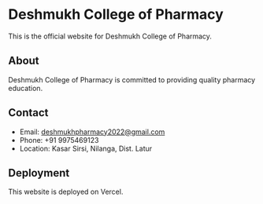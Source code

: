 # Deshmukh College of Pharmacy

This is the official website for Deshmukh College of Pharmacy.

## About

Deshmukh College of Pharmacy is committed to providing quality pharmacy education.

## Contact

- Email: deshmukhpharmacy2022@gmail.com
- Phone: +91 9975469123
- Location: Kasar Sirsi, Nilanga, Dist. Latur

## Deployment

This website is deployed on Vercel.
